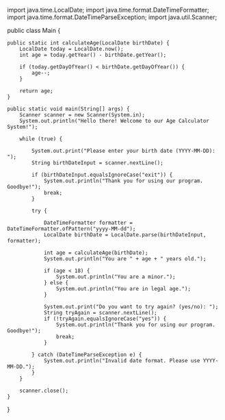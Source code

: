 import java.time.LocalDate;
import java.time.format.DateTimeFormatter;
import java.time.format.DateTimeParseException;
import java.util.Scanner;

public class Main {

    public static int calculateAge(LocalDate birthDate) {
        LocalDate today = LocalDate.now();
        int age = today.getYear() - birthDate.getYear();

        if (today.getDayOfYear() < birthDate.getDayOfYear()) {
            age--;
        }

        return age;
    }

    public static void main(String[] args) {
        Scanner scanner = new Scanner(System.in);
        System.out.println("Hello there! Welcome to our Age Calculator System!");

        while (true) {
            
            System.out.print("Please enter your birth date (YYYY-MM-DD): ");
            String birthDateInput = scanner.nextLine();

            if (birthDateInput.equalsIgnoreCase("exit")) {
                System.out.println("Thank you for using our program. Goodbye!");
                break;
            }

            try {

                DateTimeFormatter formatter = DateTimeFormatter.ofPattern("yyyy-MM-dd");
                LocalDate birthDate = LocalDate.parse(birthDateInput, formatter);

                int age = calculateAge(birthDate);
                System.out.println("You are " + age + " years old.");

                if (age < 18) {
                    System.out.println("You are a minor.");
                } else {
                    System.out.println("You are in legal age.");
                }

                System.out.print("Do you want to try again? (yes/no): ");
                String tryAgain = scanner.nextLine();
                if (!tryAgain.equalsIgnoreCase("yes")) {
                    System.out.println("Thank you for using our program. Goodbye!");
                    break;
                }

            } catch (DateTimeParseException e) {
                System.out.println("Invalid date format. Please use YYYY-MM-DD.");
            }
        }

        scanner.close();
    }
}